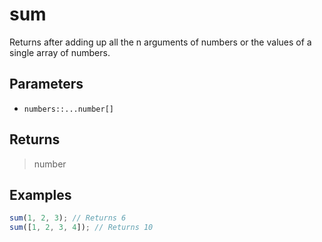 # sum <Badge type="tip" text="JavaScript" />

Returns after adding up all the n arguments of numbers or the values of a single array of numbers.

## Parameters

- `numbers::...number[]`

## Returns

> number

## Examples

```javascript
sum(1, 2, 3); // Returns 6
sum([1, 2, 3, 4]); // Returns 10
```
